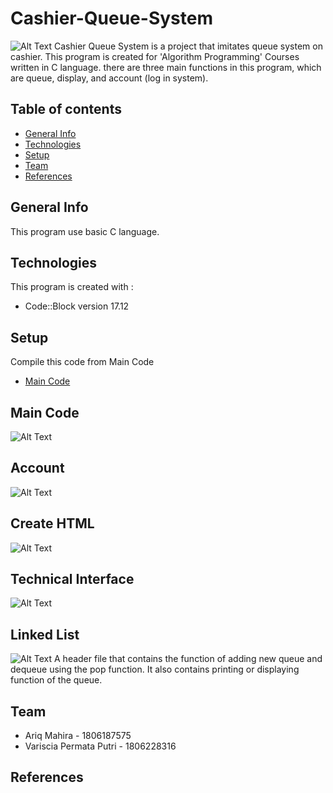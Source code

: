 # Cashier-Queue-System
![Alt Text](http://g.recordit.co/cfHJtD0Oxy.gif)
Cashier Queue System is a project that imitates queue system on cashier. This program is created for 'Algorithm Programming' Courses written in C language. there are three main functions in this program, which are queue, display, and account (log in system).

## Table of contents
* [General Info](#general-info)
* [Technologies](#technologies)
* [Setup](#setup)
* [Team](#team)
* [References](#references)

## General Info
This program use basic C language.

## Technologies
This program is created with :
* Code::Block version 17.12

## Setup
Compile this code from Main Code
* [Main Code](#main-code)

## Main Code
![Alt Text](http://g.recordit.co/qPsNUenUK2.gif)

## Account 
![Alt Text](http://g.recordit.co/SGUXGnoM6x.gif)

## Create HTML 
![Alt Text](http://g.recordit.co/HE0QAuQ0G0.gif)

## Technical Interface 
![Alt Text](http://g.recordit.co/HjP9P2RCXH.gif)


## Linked List
![Alt Text](http://g.recordit.co/QJQJMPze0C.gif)
A header file that contains the function of adding new queue and dequeue using the pop function. It also contains printing or displaying  function of the queue.

## Team
* Ariq Mahira - 1806187575
* Variscia Permata Putri - 1806228316

## References
